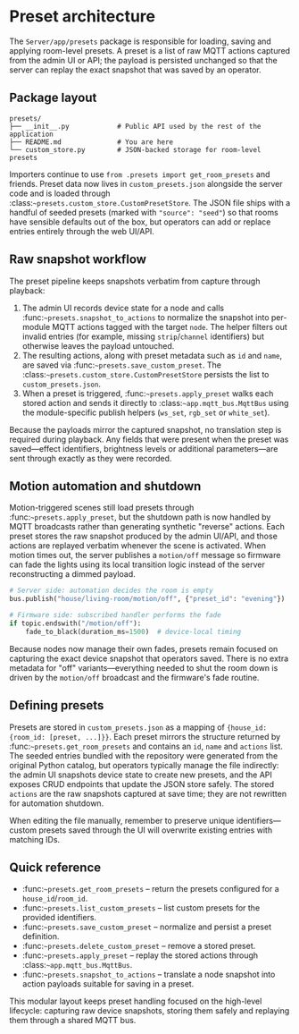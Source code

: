 # Preset architecture

The ``Server/app/presets`` package is responsible for loading, saving and
applying room-level presets.  A preset is a list of raw MQTT actions captured
from the admin UI or API; the payload is persisted unchanged so that the server
can replay the exact snapshot that was saved by an operator.

## Package layout

```
presets/
├── __init__.py            # Public API used by the rest of the application
├── README.md              # You are here
└── custom_store.py        # JSON-backed storage for room-level presets
```

Importers continue to use ``from .presets import get_room_presets`` and friends.
Preset data now lives in ``custom_presets.json`` alongside the server code and
is loaded through :class:`~presets.custom_store.CustomPresetStore`.  The JSON
file ships with a handful of seeded presets (marked with ``"source": "seed"``)
so that rooms have sensible defaults out of the box, but operators can add or
replace entries entirely through the web UI/API.

## Raw snapshot workflow

The preset pipeline keeps snapshots verbatim from capture through playback:

1. The admin UI records device state for a node and calls
   :func:`~presets.snapshot_to_actions` to normalize the snapshot into per-module
   MQTT actions tagged with the target ``node``.  The helper filters out invalid
   entries (for example, missing ``strip``/``channel`` identifiers) but otherwise
   leaves the payload untouched.
2. The resulting actions, along with preset metadata such as ``id`` and
   ``name``, are saved via :func:`~presets.save_custom_preset`.  The
   :class:`~presets.custom_store.CustomPresetStore` persists the list to
   ``custom_presets.json``.
3. When a preset is triggered, :func:`~presets.apply_preset` walks each stored
   action and sends it directly to :class:`~app.mqtt_bus.MqttBus` using the
   module-specific publish helpers (``ws_set``, ``rgb_set`` or ``white_set``).

Because the payloads mirror the captured snapshot, no translation step is
required during playback.  Any fields that were present when the preset was
saved—effect identifiers, brightness levels or additional parameters—are sent
through exactly as they were recorded.

## Motion automation and shutdown

Motion-triggered scenes still load presets through :func:`~presets.apply_preset`,
but the shutdown path is now handled by MQTT broadcasts rather than generating
synthetic "reverse" actions. Each preset stores the raw snapshot produced by the
admin UI/API, and those actions are replayed verbatim whenever the scene is
activated. When motion times out, the server publishes a ``motion/off`` message
so firmware can fade the lights using its local transition logic instead of the
server reconstructing a dimmed payload.

```python
# Server side: automation decides the room is empty
bus.publish("house/living-room/motion/off", {"preset_id": "evening"})

# Firmware side: subscribed handler performs the fade
if topic.endswith("/motion/off"):
    fade_to_black(duration_ms=1500)  # device-local timing
```

Because nodes now manage their own fades, presets remain focused on capturing
the exact device snapshot that operators saved. There is no extra metadata for
"off" variants—everything needed to shut the room down is driven by the
``motion/off`` broadcast and the firmware's fade routine.

## Defining presets

Presets are stored in ``custom_presets.json`` as a mapping of
``{house_id: {room_id: [preset, ...]}}``.  Each preset mirrors the structure
returned by :func:`~presets.get_room_presets` and contains an ``id``, ``name``
and ``actions`` list.  The seeded entries bundled with the repository were
generated from the original Python catalog, but operators typically manage the
file indirectly: the admin UI snapshots device state to create new presets, and
the API exposes CRUD endpoints that update the JSON store safely. The stored
``actions`` are the raw snapshots captured at save time; they are not rewritten
for automation shutdown.

When editing the file manually, remember to preserve unique identifiers—custom
presets saved through the UI will overwrite existing entries with matching IDs.

## Quick reference

* :func:`~presets.get_room_presets` – return the presets configured for a
  ``house_id``/``room_id``.
* :func:`~presets.list_custom_presets` – list custom presets for the provided
  identifiers.
* :func:`~presets.save_custom_preset` – normalize and persist a preset
  definition.
* :func:`~presets.delete_custom_preset` – remove a stored preset.
* :func:`~presets.apply_preset` – replay the stored actions through
  :class:`~app.mqtt_bus.MqttBus`.
* :func:`~presets.snapshot_to_actions` – translate a node snapshot into action
  payloads suitable for saving in a preset.

This modular layout keeps preset handling focused on the high-level lifecycle:
capturing raw device snapshots, storing them safely and replaying them through a
shared MQTT bus.
